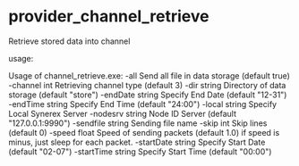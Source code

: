# provider_channel_retrieve
Retrieve stored data into channel

usage:
 
 Usage of channel_retrieve.exe:
  -all
        Send all file in data storage (default true)
  -channel int
        Retrieving channel type (default 3)
  -dir string
        Directory of data storage (default "store")
  -endDate string
        Specify End Date (default "12-31")
  -endTime string
        Specify End Time (default "24:00")
  -local string
        Specify Local Synerex Server
  -nodesrv string
        Node ID Server (default "127.0.0.1:9990")
  -sendfile string
        Sending file name
  -skip int
        Skip lines (default 0)
  -speed float
        Speed of sending packets (default 1.0) if speed is minus, just sleep for each packet.
  -startDate string
        Specify Start Date (default "02-07")
  -startTime string
        Specify Start Time (default "00:00")